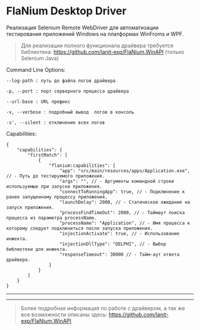 # FlaNium Desktop Driver

Реализация Selenium Remote WebDriver для автоматизации тестирования приложений Windows на платформах WinFroms и WPF.


> Для реализации полного функционала драйвера требуется библиотека: https://github.com/lanit-exp/FlaNium.WinAPI (только Selenium Java)

Command Line Options:

    --log-path : путь до файла логов драйвера

    -p, --port : порт серверного процесса драйвера

    --url-base : URL префикс
   
    -v, --verbose : подробный вывод  логов в консоль

    -s', --silent : отключение всех логов


Capabilities:

    {
        "capabilities": {
            "firstMatch": [
                {
                    "flanium:capabilities": {
                        "app": "src/main/resources/apps/Application.exe", // - Путь до тестируемого приложения.
                        "args": "", // - Аргументы командной строки используемые при запуске приложения.
                        "connectToRunningApp": true, // - Подключение к ранее запущенному процессу приложения.
                        "launchDelay": 2000, // - Статическое ожидание на запуск приложения.
                        "processFindTimeOut": 2000, // - Таймаут поиска процесса из параметра processName.
                        "processName": "Application", // - Имя процесса к которому следует подключиться после запуска приложения.
                        "injectionActivate": true, // - Использование инжекта.
                        "injectionDllType": "DELPHI", // - Выбор библиотеки для инжекта.
                        "responseTimeout": 30000 // - Тайм-аут ответа драйвера.
                    }
                }
            ]
        }
    }

___
___

>   Более подробная информация по работе с драйвером, а так же все возможности описаны здесь: https://github.com/lanit-exp/FlaNium.WinAPI